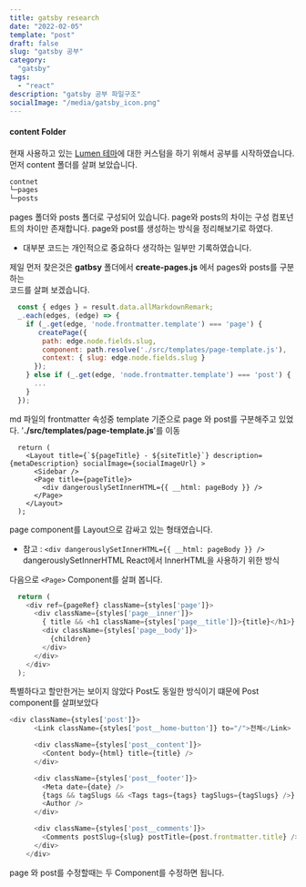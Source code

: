 ```yaml
---
title: gatsby research
date: "2022-02-05"
template: "post"
draft: false
slug: "gatsby 공부"
category: 
  "gatsby"
tags:
  - "react"
description: "gatsby 공부 파일구조"
socialImage: "/media/gatsby_icon.png"
---
```


#### content Folder
현재 사용하고 있는 [Lumen 테마](https://github.com/alxshelepenok/gatsby-starter-lumen)에 대한 커스텀을 하기 위해서 공부를 시작하였습니다.     
먼저 content 폴더를 살펴 보았습니다.
```javascript
contnet
└─pages
└─posts
```
pages 폴더와 posts 폴더로 구성되어 있습니다.
page와 posts의 차이는 구성 컴포넌트의 차이만 존재합니다.
page와 post를 생성하는 방식을 정리해보기로 하였다.
* 대부분 코드는 개인적으로 중요하다 생각하는 일부만 기록하였습니다.  

제일 먼저 찾은것은 **gatbsy** 폴더에서 **create-pages.js** 에서 pages와 posts를 구분하는  
코드를 살펴 보겠습니다.  


```javascript
  const { edges } = result.data.allMarkdownRemark;  
  _.each(edges, (edge) => {
    if (_.get(edge, 'node.frontmatter.template') === 'page') {
       createPage({
        path: edge.node.fields.slug,
        component: path.resolve('./src/templates/page-template.js'),
        context: { slug: edge.node.fields.slug }
      });
    } else if (_.get(edge, 'node.frontmatter.template') === 'post') {
      ...
    }
  });
```
md 파일의 frontmatter 속성중 template 기준으로 page 와 post를 구분해주고 있었다.
'**./src/templates/page-template.js**'를 이동

```javasciprt
  return (
    <Layout title={`${pageTitle} - ${siteTitle}`} description={metaDescription} socialImage={socialImageUrl} >
      <Sidebar />
      <Page title={pageTitle}>
        <div dangerouslySetInnerHTML={{ __html: pageBody }} />
      </Page>
    </Layout>
  );
```
page component를 Layout으로 감싸고 있는 형태였습니다.
* 참고 :
```<div dangerouslySetInnerHTML={{ __html: pageBody }} />```
dangerouslySetInnerHTML React에서 InnerHTML을 사용하기 위한 방식

다음으로 `<Page>` Component를 살펴 봅니다.
```javascript
  return (
    <div ref={pageRef} className={styles['page']}>
      <div className={styles['page__inner']}>
        { title && <h1 className={styles['page__title']}>{title}</h1>}
        <div className={styles['page__body']}>
          {children}
        </div>
      </div>
    </div>
  );
```
특별하다고 할만한거는 보이지 않았다 Post도 동일한 방식이기 떄문에 Post component를 살펴보았다
```javascript
<div className={styles['post']}>
      <Link className={styles['post__home-button']} to="/">전체</Link>

      <div className={styles['post__content']}>
        <Content body={html} title={title} />
      </div>

      <div className={styles['post__footer']}>
        <Meta date={date} />
        {tags && tagSlugs && <Tags tags={tags} tagSlugs={tagSlugs} />}
        <Author />
      </div>

      <div className={styles['post__comments']}>
        <Comments postSlug={slug} postTitle={post.frontmatter.title} />
      </div>
    </div>
```
page 와 post를 수정할때는 두 Component를 수정하면 됩니다.
